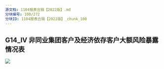 ```yaml
---
源文档: 1104报表合辑【2022版】.md
分块编号: 100/272
分块ID: 1104报表合辑【2022版】_chunk_100
---
```


## G14\_IV 非同业集团客户及经济依存客户大额风险暴露情况表

![](data:image/x-emf;base64...)

